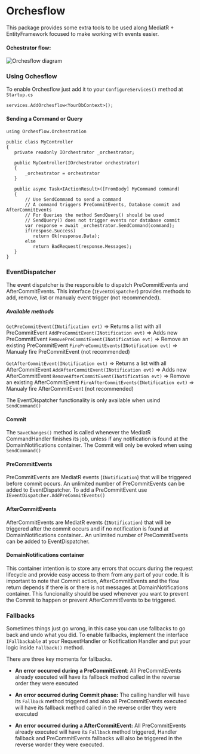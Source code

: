 # Orchesflow

This package provides some extra tools to be used along MediatR + EntityFramework focused to make working with events easier.

#### Ochestrator flow:

![Orchesflow diagram](https://i.imgur.com/ffI6xD1.png)

### Using Ochesflow
To enable Orchesflow just add it to your `ConfigureServices()` method at `Startup.cs`

    services.AddOrchesflow<YourDbContext>();
    
#### Sending a Command or Query

    using Orchesflow.Orchestration
    
    public class MyController
    {
       private readonly IOrchestrator _orchestrator;
       
       public MyController(IOrchestrator orchestrator)
       {
           _orchestrator = orchestrator
       }
       
       public async Task<IActionResult>([FromBody] MyCommand command)
       {
           // Use SendCommand to send a command
           // A command triggers PreCommitEvents, Database commit and AfterCommitEvents
           // For Queries the method SendQuery() should be used
           // SendQuery() does not trigger events nor database commit
           var response = await _orchestrator.SendCommand(command);
           if(respose.Success)
              return Ok(response.Data);
           else
              return BadRequest(response.Messages);
       }
    }

### EventDispatcher
The event dispatcher is the responsible to dispatch PreCommitEvents and AfterCommitEvents. This interface (`IEventDispatcher`) provides methods to add, remove, list or manualy event trigger (not recommended).
##### Available methods
`GetPreCommitEvent(INotification evt)` => Returns a list with all PreCommitEvent
`AddPreCommitEvent(INotification evt)` => Adds new PreCommitEvent
`RemovePreCommitEvent(INotification evt)` => Remove an existing PreCommitEvent
`FirePreCommitEvents(INotification evt)` => Manualy fire PreCommitEvent (not recommended)

`GetAfterCommitEvent(INotification evt)` => Returns a list with all AfterCommitEvent
`AddAfterCommitEvent(INotification evt)` => Adds new AfterCommitEvent
`RemoveAfterCommitEvent(INotification evt)` => Remove an existing AfterCommitEvent
`FireAfterCommitEvents(INotification evt)` => Manualy fire AfterCommitEvent (not recommended)

The EventDispatcher functionality is only available when usind `SendCommand()`

#### Commit
The `SaveChanges()` method is called whenever the MediatR CommandHandler finishes its job, unless if any notification is found at the DomainNotifications container.
The Commit will only be evoked when using `SendCommand()`

#### PreCommitEvents
PreCommitEvents are MediatR events (`INotification`) that will be triggered before commit occurs. An unlimited number of PreCommitEvents can be added to EventDispatcher.
To add a PreCommitEvent use `IEventDispatcher.AddPreCommitEvents()`

#### AfterCommitEvents
AfterCommitEvents are MediatR events (`INotification`) that will be triggered after the  commit occurs and if no notification is found at DomainNotifications container.. An unlimited number of PreCommitEvents can be added to EventDispatcher.

#### DomainNotifications container
This container intention is to store any errors that occurs during the request lifecycle and provide easy access to them from any part of your code. It is important to note that Commit action, AfterCommitEvents and the flow return depends if there is or there is not messages at DomainNotifications container. This funcionality should be used whenever you want to prevent the Commit to happen or prevent AfterCommitEvents to be triggered.

### Fallbacks

Sometimes things just go wrong, in this case you can use fallbacks to go back and undo what you did.
To enable fallbacks, implement the interface `IFallbackable` at your RequestHandler or Notification Handler and put your logic inside `Fallback()` method.

There are three key moments for fallbacks.

- **An error occurred during a PreCommitEvent**: All PreCommitEvents already executed will have its fallback method called in the reverse order they were executed

- **An error occurred during Commit phase:** The calling handler will have its `Fallback` method triggered and also all PreCommitEvents executed will have its fallback method called in the reverse order they were executed

- **An error occurred during a AfterCommitEvent:** All PreCommitEvents already executed will have its `Fallback` method triggered, Handler fallback and PreCommitEvents fallbacks will also be triggered in the reverse worder they were executed.